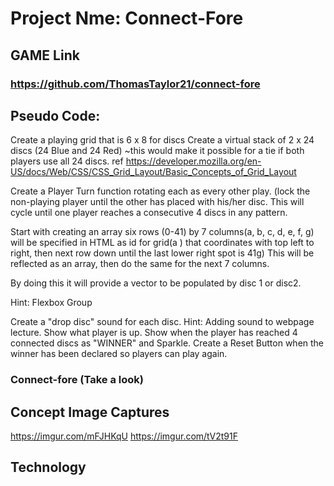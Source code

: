 # Project Nme: Connect-Fore


## GAME Link
### https://github.com/ThomasTaylor21/connect-fore


## Pseudo Code:
  

  
Create a playing grid that is 6 x 8 for discs
Create a virtual stack of 2 x 24 discs (24 Blue and 24 Red) ~this would make it possible for a tie if both players use all 24 discs.
ref https://developer.mozilla.org/en-US/docs/Web/CSS/CSS_Grid_Layout/Basic_Concepts_of_Grid_Layout

Create a Player Turn function rotating each  as every other play. (lock the non-playing player until the other has placed with his/her disc. This will cycle until one player reaches a consecutive 4 discs in any pattern.

Start with creating an array six rows (0-41) by 7 columns(a, b, c, d, e, f, g) will be specified in HTML as id for grid(a ) that coordinates with top left to right, then next row down until the last lower right spot is 41g) This will be reflected as an array, then do the same for the next 7 columns. 

By doing this it will provide a vector to be populated by disc 1 or disc2.

Hint: Flexbox Group 

 Create a  "drop disc" sound for each disc. Hint: Adding sound to webpage lecture.
 Show what player is up.
 Show when the player has reached 4 connected discs as "WINNER"  and Sparkle.
 Create a Reset Button when the winner has been declared so players can play again.

### Connect-fore (Take a look)
## Concept Image Captures
https://imgur.com/mFJHKqU
https://imgur.com/tV2t91F
## Technology
